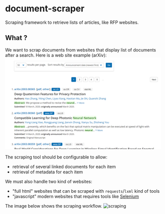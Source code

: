 # document-scraper
Scraping framework to retrieve lists of articles, like RFP websites.

## What ?

We want to scrap documents from websites that display list of documents after a search.
Here is a web site example (arXiv):
![arXiv](doc/images/arxiv.png)

The scraping tool should be configurable to allow:
* retrieval of several linked documents for each item
* retrieval of metadata for each item

We must also handle two kind of websites:
* "full html" websites that can be scraped with `requests`/`lxml` kind of tools
* "javascript" modern websites that requires tools like [Selenium](https://selenium-python.readthedocs.io/)

The image below shows the scraping workflow.
![scraping](doc/images/workflow.png)

